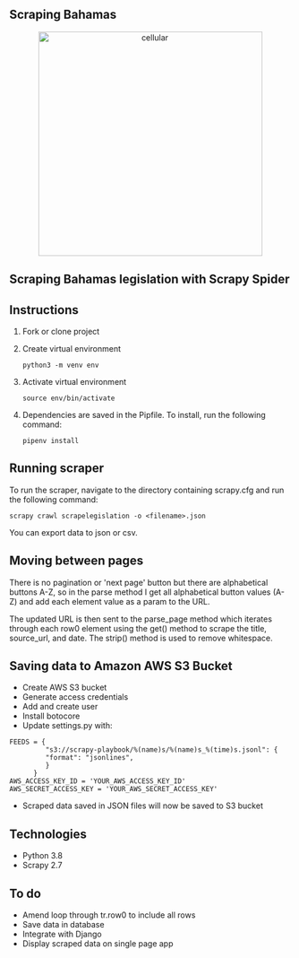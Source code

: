 ## Scraping Bahamas

<p align="center">
    <img width="400" src="../main/images/bahamas.jpg" alt="cellular">
</p>


## Scraping Bahamas legislation with Scrapy Spider

## Instructions

1. Fork or clone project
2. Create virtual environment

    ``` python3 -m venv env ```
3. Activate virtual environment

    ``` source env/bin/activate ```
4. Dependencies are saved in the Pipfile. To install, run the following command:

    ``` pipenv install ```

## Running scraper

To run the scraper, navigate to the directory containing scrapy.cfg and run the following command:

```scrapy crawl scrapelegislation -o <filename>.json```

You can export data to json or csv.

## Moving between pages

There is no pagination or 'next page' button but there are alphabetical buttons A-Z,
so in the parse method I get all alphabetical button values (A-Z) and add each element
value as a param to the URL.

The updated URL is then sent to the parse_page method which iterates through each
row0 element using the get() method to scrape the title, source_url, and date. The
strip() method is used to remove whitespace.

## Saving data to Amazon AWS S3 Bucket

* Create AWS S3 bucket
* Generate access credentials
* Add and create user
* Install botocore
* Update settings.py with:

```
FEEDS = {
         "s3://scrapy-playbook/%(name)s/%(name)s_%(time)s.jsonl": {
         "format": "jsonlines",
         }
      }
AWS_ACCESS_KEY_ID = 'YOUR_AWS_ACCESS_KEY_ID'
AWS_SECRET_ACCESS_KEY = 'YOUR_AWS_SECRET_ACCESS_KEY'
```
* Scraped data saved in JSON files will now be saved to S3 bucket


## Technologies

* Python 3.8
* Scrapy 2.7

## To do

- Amend loop through tr.row0 to include all rows
- Save data in database
- Integrate with Django 
- Display scraped data on single page app
